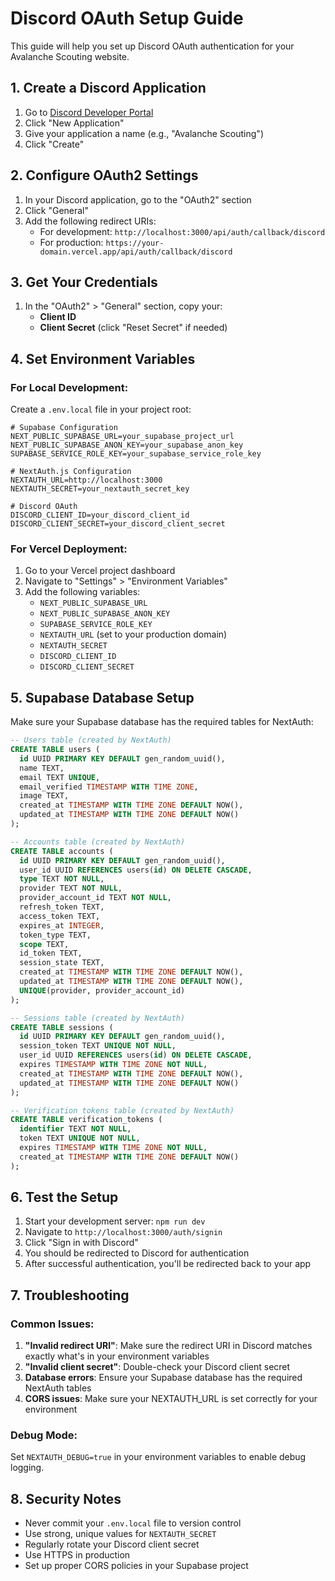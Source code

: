 # Discord OAuth Setup Guide

This guide will help you set up Discord OAuth authentication for your Avalanche Scouting website.

## 1. Create a Discord Application

1. Go to [Discord Developer Portal](https://discord.com/developers/applications)
2. Click "New Application"
3. Give your application a name (e.g., "Avalanche Scouting")
4. Click "Create"

## 2. Configure OAuth2 Settings

1. In your Discord application, go to the "OAuth2" section
2. Click "General"
3. Add the following redirect URIs:
   - For development: `http://localhost:3000/api/auth/callback/discord`
   - For production: `https://your-domain.vercel.app/api/auth/callback/discord`

## 3. Get Your Credentials

1. In the "OAuth2" > "General" section, copy your:
   - **Client ID**
   - **Client Secret** (click "Reset Secret" if needed)

## 4. Set Environment Variables

### For Local Development:
Create a `.env.local` file in your project root:

```env
# Supabase Configuration
NEXT_PUBLIC_SUPABASE_URL=your_supabase_project_url
NEXT_PUBLIC_SUPABASE_ANON_KEY=your_supabase_anon_key
SUPABASE_SERVICE_ROLE_KEY=your_supabase_service_role_key

# NextAuth.js Configuration
NEXTAUTH_URL=http://localhost:3000
NEXTAUTH_SECRET=your_nextauth_secret_key

# Discord OAuth
DISCORD_CLIENT_ID=your_discord_client_id
DISCORD_CLIENT_SECRET=your_discord_client_secret
```

### For Vercel Deployment:
1. Go to your Vercel project dashboard
2. Navigate to "Settings" > "Environment Variables"
3. Add the following variables:
   - `NEXT_PUBLIC_SUPABASE_URL`
   - `NEXT_PUBLIC_SUPABASE_ANON_KEY`
   - `SUPABASE_SERVICE_ROLE_KEY`
   - `NEXTAUTH_URL` (set to your production domain)
   - `NEXTAUTH_SECRET`
   - `DISCORD_CLIENT_ID`
   - `DISCORD_CLIENT_SECRET`

## 5. Supabase Database Setup

Make sure your Supabase database has the required tables for NextAuth:

```sql
-- Users table (created by NextAuth)
CREATE TABLE users (
  id UUID PRIMARY KEY DEFAULT gen_random_uuid(),
  name TEXT,
  email TEXT UNIQUE,
  email_verified TIMESTAMP WITH TIME ZONE,
  image TEXT,
  created_at TIMESTAMP WITH TIME ZONE DEFAULT NOW(),
  updated_at TIMESTAMP WITH TIME ZONE DEFAULT NOW()
);

-- Accounts table (created by NextAuth)
CREATE TABLE accounts (
  id UUID PRIMARY KEY DEFAULT gen_random_uuid(),
  user_id UUID REFERENCES users(id) ON DELETE CASCADE,
  type TEXT NOT NULL,
  provider TEXT NOT NULL,
  provider_account_id TEXT NOT NULL,
  refresh_token TEXT,
  access_token TEXT,
  expires_at INTEGER,
  token_type TEXT,
  scope TEXT,
  id_token TEXT,
  session_state TEXT,
  created_at TIMESTAMP WITH TIME ZONE DEFAULT NOW(),
  updated_at TIMESTAMP WITH TIME ZONE DEFAULT NOW(),
  UNIQUE(provider, provider_account_id)
);

-- Sessions table (created by NextAuth)
CREATE TABLE sessions (
  id UUID PRIMARY KEY DEFAULT gen_random_uuid(),
  session_token TEXT UNIQUE NOT NULL,
  user_id UUID REFERENCES users(id) ON DELETE CASCADE,
  expires TIMESTAMP WITH TIME ZONE NOT NULL,
  created_at TIMESTAMP WITH TIME ZONE DEFAULT NOW(),
  updated_at TIMESTAMP WITH TIME ZONE DEFAULT NOW()
);

-- Verification tokens table (created by NextAuth)
CREATE TABLE verification_tokens (
  identifier TEXT NOT NULL,
  token TEXT UNIQUE NOT NULL,
  expires TIMESTAMP WITH TIME ZONE NOT NULL,
  created_at TIMESTAMP WITH TIME ZONE DEFAULT NOW()
);
```

## 6. Test the Setup

1. Start your development server: `npm run dev`
2. Navigate to `http://localhost:3000/auth/signin`
3. Click "Sign in with Discord"
4. You should be redirected to Discord for authentication
5. After successful authentication, you'll be redirected back to your app

## 7. Troubleshooting

### Common Issues:

1. **"Invalid redirect URI"**: Make sure the redirect URI in Discord matches exactly what's in your environment variables
2. **"Invalid client secret"**: Double-check your Discord client secret
3. **Database errors**: Ensure your Supabase database has the required NextAuth tables
4. **CORS issues**: Make sure your NEXTAUTH_URL is set correctly for your environment

### Debug Mode:
Set `NEXTAUTH_DEBUG=true` in your environment variables to enable debug logging.

## 8. Security Notes

- Never commit your `.env.local` file to version control
- Use strong, unique values for `NEXTAUTH_SECRET`
- Regularly rotate your Discord client secret
- Use HTTPS in production
- Set up proper CORS policies in your Supabase project
